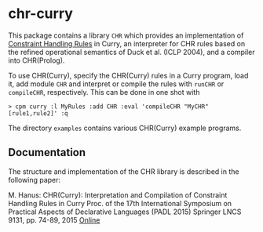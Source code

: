 chr-curry
=========

This package contains a library `CHR` which provides an implementation of
[Constraint Handling Rules](https://dtai.cs.kuleuven.be/CHR/) in Curry,
an interpreter for CHR rules based on the refined operational semantics of
Duck et al. (ICLP 2004), and a compiler into CHR(Prolog).

To use CHR(Curry), specify the CHR(Curry) rules in a Curry program,
load it, add module `CHR` and interpret or compile the rules
with `runCHR` or `compileCHR`, respectively. This can be done
in one shot with

    > cpm curry :l MyRules :add CHR :eval 'compileCHR "MyCHR" [rule1,rule2]' :q

The directory `examples` contains various CHR(Curry) example programs.


Documentation
-------------

The structure and implementation of the CHR library is described
in the following paper:

M. Hanus:
CHR(Curry): Interpretation and Compilation of Constraint Handling Rules in Curry
Proc. of the 17th International Symposium on Practical Aspects of
Declarative Languages (PADL 2015)
Springer LNCS 9131, pp. 74-89, 2015
[Online](http://dx.doi.org/10.1007/978-3-319-19686-2_6)
